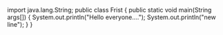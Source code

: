 import java.lang.String;
public class Frist
{
	public static void main(String args[])
	{
		System.out.println("Hello everyone....");
		System.out.println("new line");
		}
}
